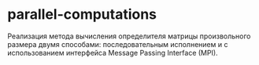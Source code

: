 # parallel-computations

Реализация метода вычисления определителя матрицы произвольного размера двумя способами: последовательным исполнением и с использованием интерфейса Message Passing Interface (MPI).
